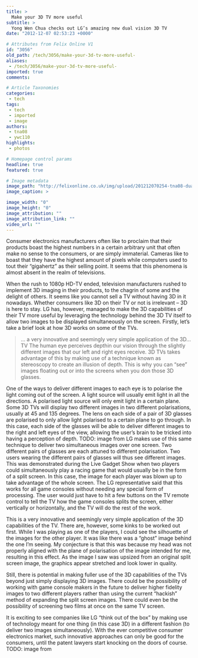 ```yaml
---
title: >
  Make your 3D TV more useful
subtitle: >
  Yong Wen Chua checks out LG’s amazing new dual vision 3D TV
date: "2012-12-07 02:53:23 +0000"

# Attributes from Felix Online V1
id: "3056"
old_path: /tech/3056/make-your-3d-tv-more-useful-
aliases:
 - /tech/3056/make-your-3d-tv-more-useful-
imported: true
comments:

# Article Taxonomies
categories:
 - tech
tags:
 - tech
 - imported
 - image
authors:
 - tna08
 - ywc110
highlights:
 - photos

# Homepage control params
headline: true
featured: true

# Image metadata
image_path: "http://felixonline.co.uk/img/upload/201212070254-tna08-dual-play-main.jpg"
image_caption: >

image_width: "0"
image_height: "0"
image_attribution: ""
image_attribution_link: ""
video_url: ""
---
```


Consumer electronics manufacturers often like to proclaim that their products boast the highest numbers in a certain arbitrary unit that often make no sense to the consumers, or are simply immaterial. Cameras like to boast that they have the highest amount of pixels while computers used to tout their “gigahertz” as their selling point. It seems that this phenomena is almost absent in the realm of televisions.

When the rush to 1080p HD-TV ended, television manufacturers rushed to implement 3D imaging in their products, to the chagrin of some and the delight of others. It seems like you cannot sell a TV without having 3D in it nowadays. Whether consumers like 3D on their TV or not is irrelevant – 3D is here to stay. LG has, however, managed to make the 3D capabilities of their TV more useful by leveraging the technology behind the 3D TV itself to allow two images to be displayed simultaneously on the screen. Firstly, let’s take a brief look at how 3D works on some of the TVs.
> ... a very innovative and seemingly very simple application of the 3D... TV
The human eye perceives depthin our vision through the slightly different images that our left and right eyes receive. 3D TVs takes advantage of this by making use of a technique known as stereoscopy to create an illusion of depth. This is why you can “see” images floating out or into the screens when you don those 3D glasses.

One of the ways to deliver different images to each eye is to polarise the light coming out of the screen. A light source will usually emit light in all the directions. A polarised light source will only emit light in a certain plane. Some 3D TVs will display two different images in two different polarisations, usually at 45 and 135 degrees. The lens on each side of a pair of 3D glasses are polarised to only allow light polarised to a certain plane to go through. In this case, each side of the glasses will be able to deliver different images to the right and left eyes of the view, allowing the user’s brain to be tricked into having a perception of depth.
TODO: image from
LG makes use of this same technique to deliver two simultaneous images over one screen. Two different pairs of glasses are each attuned to different polarisation. Two users wearing the different pairs of glasses will thus see different images. This was demonstrated during the Live Gadget Show when two players could simultaneously play a racing game that would usually be in the form of a split screen. In this case, the image for each player was blown up to take advantage of the whole screen. The LG representative said that this works for all game consoles without needing any special form of processing. The user would just have to hit a few buttons on the TV remote control to tell the TV how the game consoles splits the screen, either vertically or horizontally, and the TV will do the rest of the work.

This is a very innovative and seemingly very simple application of the 3D capabilities of the TV. There are, however, some kinks to be worked out first. While I was playing as one of the players, I could see the silhouette of the images for the other player. It was like there was a “ghost” image behind the one I’m seeing. My conjecture is that this was because my head was not properly aligned with the plane of polarisation of the image intended for me, resulting in this effect. As the image I saw was upsized from an original split screen image, the graphics appear stretched and look lower in quality.

Still, there is potential in making fuller use of the 3D capabilities of the TVs beyond just simply displaying 3D images. There could be the possibility of working with game console makers in the future to deliver higher fidelity images to two different players rather than using the current “hackish” method of expanding the split screen images. There could even be the possibility of screening two films at once on the same TV screen.

It is exciting to see companies like LG “think out of the box” by making use of technology meant for one thing (in this case 3D) in a different fashion (to deliver two images simultaneously). With the ever competitive consumer electronics market, such innovative approaches can only be good for the consumers, until the patent lawyers start knocking on the doors of course.
TODO: image from
